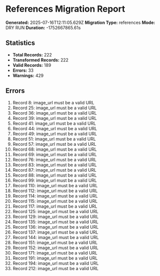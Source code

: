 # References Migration Report

**Generated:** 2025-07-16T12:11:05.629Z
**Migration Type:** references
**Mode:** DRY RUN
**Duration:** -1752667865.61s

## Statistics

- **Total Records:** 222
- **Transformed Records:** 222
- **Valid Records:** 189
- **Errors:** 33
- **Warnings:** 429

## Errors

1. Record 8: image_url must be a valid URL
2. Record 25: image_url must be a valid URL
3. Record 36: image_url must be a valid URL
4. Record 39: image_url must be a valid URL
5. Record 41: image_url must be a valid URL
6. Record 44: image_url must be a valid URL
7. Record 49: image_url must be a valid URL
8. Record 51: image_url must be a valid URL
9. Record 57: image_url must be a valid URL
10. Record 68: image_url must be a valid URL
11. Record 69: image_url must be a valid URL
12. Record 76: image_url must be a valid URL
13. Record 83: image_url must be a valid URL
14. Record 87: image_url must be a valid URL
15. Record 88: image_url must be a valid URL
16. Record 99: image_url must be a valid URL
17. Record 110: image_url must be a valid URL
18. Record 112: image_url must be a valid URL
19. Record 114: image_url must be a valid URL
20. Record 115: image_url must be a valid URL
21. Record 117: image_url must be a valid URL
22. Record 125: image_url must be a valid URL
23. Record 129: image_url must be a valid URL
24. Record 135: image_url must be a valid URL
25. Record 136: image_url must be a valid URL
26. Record 137: image_url must be a valid URL
27. Record 144: image_url must be a valid URL
28. Record 151: image_url must be a valid URL
29. Record 152: image_url must be a valid URL
30. Record 171: image_url must be a valid URL
31. Record 191: image_url must be a valid URL
32. Record 194: image_url must be a valid URL
33. Record 212: image_url must be a valid URL

